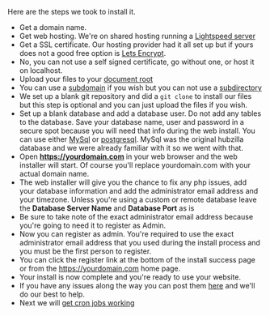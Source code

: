 Here are the steps we took to install it.

* Get a domain name.
* Get web hosting. We're on shared hosting running a [Lightspeed server](https://www.litespeedtech.com/products/litespeed-web-server)
* Get a SSL certificate. Our hosting provider had it all set up but if yours does not a good free option is [Lets Encrypt](https://letsencrypt.org/).
* No, you can not use a self signed certificate, go without one, or host it on localhost.
* Upload your files to your [document root](https://www.pcmag.com/encyclopedia/term/document-root)
* You can use a [subdomain](https://www.pcmag.com/encyclopedia/term/subdomain) if you wish but you can not use a [subdirectory](https://www.pcmag.com/encyclopedia/term/subdirectory)
* We set up a blank git repository and did a `git clone` to install our files but this step is optional and you can just upload the files if you wish.
* Set up a blank database and add a database user. Do not add any tables to the database. Save your database name, user and password in a secure spot because you will need that info during the web install. You can use either [MySql](https://www.mysql.com/) or [postgresql](https://www.postgresql.org/). MySql was the original hubzilla database and we were already familiar with it so we went with that.
* Open **https://yourdomain.com** in your web browser and the web installer will start. Of course you'll replace yourdomain.com with your actual domain name.
* The web installer will give you the chance to fix any php issues, add your database information and add the administrator email address and your timezone. Unless you're using a custom or remote database leave the ****Database Server Name**** and ****Database Port**** as is
* Be sure to take note of the exact administrator email address because you're going to need it to register as Admin.
* Now you can register as admin. You're required to use the exact administrator email address that you used during the install process and you must be the first person to register.
* You can click the register link at the bottom of the install success page or from the https://yourdomain.com home page.
* Your install is now complete and you're ready to use your website.
* If you have any issues along the way you can post them [here](https://github.com/socialatm/core/issues) and we'll do our best to help.
* Next we will [get cron jobs working](https://github.com/socialatm/test/wiki/Cron)


